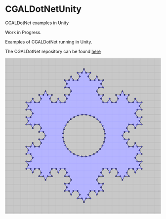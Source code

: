 # CGALDotNetUnity
CGALDotNet examples in Unity

Work in Progress.

Examples of CGALDotNet running in Unity.


The CGALDotNet repository can be found [here](https://github.com/Scrawk/CGALDotNet)

![KockStar](./Assets/Media/KockStar.jpg)
